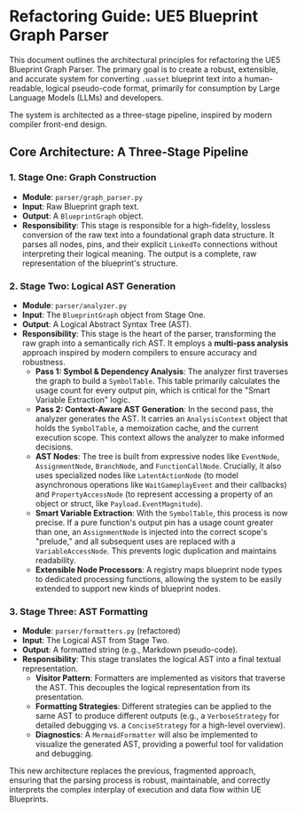 # Refactoring Guide: UE5 Blueprint Graph Parser

This document outlines the architectural principles for refactoring the UE5 Blueprint Graph Parser. The primary goal is to create a robust, extensible, and accurate system for converting `.uasset` blueprint text into a human-readable, logical pseudo-code format, primarily for consumption by Large Language Models (LLMs) and developers.

The system is architected as a three-stage pipeline, inspired by modern compiler front-end design.

## Core Architecture: A Three-Stage Pipeline

### 1. Stage One: Graph Construction

*   **Module**: `parser/graph_parser.py`
*   **Input**: Raw Blueprint graph text.
*   **Output**: A `BlueprintGraph` object.
*   **Responsibility**: This stage is responsible for a high-fidelity, lossless conversion of the raw text into a foundational graph data structure. It parses all nodes, pins, and their explicit `LinkedTo` connections without interpreting their logical meaning. The output is a complete, raw representation of the blueprint's structure.

### 2. Stage Two: Logical AST Generation

*   **Module**: `parser/analyzer.py`
*   **Input**: The `BlueprintGraph` object from Stage One.
*   **Output**: A Logical Abstract Syntax Tree (AST).
*   **Responsibility**: This stage is the heart of the parser, transforming the raw graph into a semantically rich AST. It employs a **multi-pass analysis** approach inspired by modern compilers to ensure accuracy and robustness.
    *   **Pass 1: Symbol & Dependency Analysis**: The analyzer first traverses the graph to build a `SymbolTable`. This table primarily calculates the usage count for every output pin, which is critical for the "Smart Variable Extraction" logic.
    *   **Pass 2: Context-Aware AST Generation**: In the second pass, the analyzer generates the AST. It carries an `AnalysisContext` object that holds the `SymbolTable`, a memoization cache, and the current execution scope. This context allows the analyzer to make informed decisions.
    *   **AST Nodes**: The tree is built from expressive nodes like `EventNode`, `AssignmentNode`, `BranchNode`, and `FunctionCallNode`. Crucially, it also uses specialized nodes like `LatentActionNode` (to model asynchronous operations like `WaitGameplayEvent` and their callbacks) and `PropertyAccessNode` (to represent accessing a property of an object or struct, like `Payload.EventMagnitude`).
    *   **Smart Variable Extraction**: With the `SymbolTable`, this process is now precise. If a pure function's output pin has a usage count greater than one, an `AssignmentNode` is injected into the correct scope's "prelude," and all subsequent uses are replaced with a `VariableAccessNode`. This prevents logic duplication and maintains readability.
    *   **Extensible Node Processors**: A registry maps blueprint node types to dedicated processing functions, allowing the system to be easily extended to support new kinds of blueprint nodes.

### 3. Stage Three: AST Formatting

*   **Module**: `parser/formatters.py` (refactored)
*   **Input**: The Logical AST from Stage Two.
*   **Output**: A formatted string (e.g., Markdown pseudo-code).
*   **Responsibility**: This stage translates the logical AST into a final textual representation.
    *   **Visitor Pattern**: Formatters are implemented as visitors that traverse the AST. This decouples the logical representation from its presentation.
    *   **Formatting Strategies**: Different strategies can be applied to the same AST to produce different outputs (e.g., a `VerboseStrategy` for detailed debugging vs. a `ConciseStrategy` for a high-level overview).
    *   **Diagnostics**: A `MermaidFormatter` will also be implemented to visualize the generated AST, providing a powerful tool for validation and debugging.

This new architecture replaces the previous, fragmented approach, ensuring that the parsing process is robust, maintainable, and correctly interprets the complex interplay of execution and data flow within UE Blueprints.
